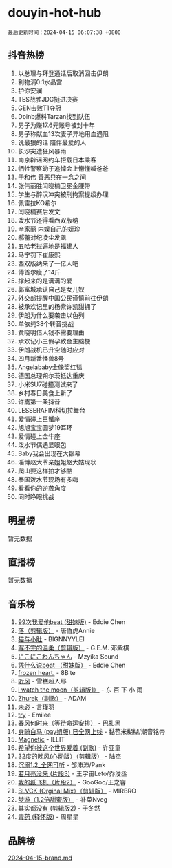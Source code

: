 # douyin-hot-hub

`最后更新时间：2024-04-15 06:07:38 +0800`

## 抖音热榜

1. 以总理与拜登通话后取消回击伊朗
1. 利物浦0:1水晶宫
1. 护你安澜
1. TES战胜JDG挺进决赛
1. GEN击败T1夺冠
1. Doinb爆料Tarzan找到队伍
1. 男子为赚17.6元账号被封十年
1. 男子称献血13次妻子异地用血遇阻
1. 说最狠的话 陪伴最爱的人
1. 长沙突遭狂风暴雨
1. 南京辟谣网约车拒载日本乘客
1. 牺牲警察幼子追悼会上懵懂喊爸爸
1. 于和伟 善恶只在一念之间
1. 张伟丽胜闫晓楠卫冕金腰带
1. 学生与醉汉冲突被刑拘案提级办理
1. 佩雷拉KO希尔
1. 闫晓楠赛后发文
1. 泼水节还得看西双版纳
1. 辛家丽 内娱自己的妍珍
1. 郝蕾对纪凌尘发飙
1. 五哈老挝遍地是福建人
1. 马宁罚下崔康熙
1. 西双版纳来了一亿人吧
1. 傅首尔瘦了14斤
1. 撑起来的是满满的爱
1. 郭富城承认自己是女儿奴
1. 外交部提醒中国公民谨慎前往伊朗
1. 被承欢记里的杨紫许凯甜拥了
1. 伊朗为什么要袭击以色列
1. 单依纯38个转音挑战
1. 黄晓明借人钱不需要理由
1. 承欢记小三假孕致金主脑梗
1. 伊朗战机已升空随时应对
1. 四月新番怪兽8号
1. Angelababy金像奖红毯
1. 德国总理朔尔茨抵达重庆
1. 小米SU7碰撞测试来了
1. 乡村春日美食上新了
1. 许嵩第一条抖音
1. LESSERAFIM科切拉舞台
1. 爱情碰上巨蟹座
1. 旭旭宝宝圆梦19耳环
1. 爱情碰上金牛座
1. 泼水节偶遇显眼包
1. Baby我会出现在大银幕
1. 淄博赵大爷亲姐姐赵大姑现状
1. 爬山要这样拍才够酷
1. 泰国泼水节现场有多嗨
1. 看看你的逆袭角度
1. 同时睁眼挑战

## 明星榜

暂无数据

## 直播榜

暂无数据

## 音乐榜

1. [99次我爱他beat (甜妹版)](https://sf27-cdn-tos.douyinstatic.com/obj/tos-cn-ve-2774/ocBPCLaDWFQr2tJdQmEDjGfSYIjegYYPBQZykZ) - Eddie Chen
1. [落（剪辑版）](https://sf6-cdn-tos.douyinstatic.com/obj/tos-cn-ve-2774/o0h6HvN1BBbli9LtU3i5fQIleBQMF5Cg4TZmmC) - 唐伯虎Annie
1. [猫与小肚](https://sf6-cdn-tos.douyinstatic.com/obj/tos-cn-ve-2774/osZeoClMECgK8DYl6VebABgbchEtPYQjZEnRtd) - BIGNNYYLEI
1. [写不完的温柔（剪辑版）](https://sf3-cdn-tos.douyinstatic.com/obj/tos-cn-ve-2774/oYBzzZQJ233GfwkemJJffAIWgeIYrjZfWhHTcG) - G.E.M. 邓紫棋
1. [にこにこわんちゃん](https://sf27-cdn-tos.douyinstatic.com/obj/tos-cn-ve-2774/ooyIapOMDeFipMOAMzingeei01o1UXJZQDlbCr) - Mzyika Sound
1. [凭什么说beat （甜妹版）](https://sf27-cdn-tos.douyinstatic.com/obj/tos-cn-ve-2774/o4jT7FfmgeMO96zHaEAeIMFE8U1qkL6UDqDuCy) - Eddie Chen
1. [frozen heart.](https://sf6-cdn-tos.douyinstatic.com/obj/tos-cn-ve-2774/oIIWJfyjIACZA9zQMtnJ6hQQhFC4vhCupoRBsO) - 8Bite
1. [听风](https://sf27-cdn-tos.douyinstatic.com/obj/tos-cn-ve-2774/oAPa3yDDDIZygYzQdBemCAIngcCeEARgbQDtJC) - 雪糕超人耶
1. [i watch the moon（剪辑版1）](https://sf6-cdn-tos.douyinstatic.com/obj/tos-cn-ve-2774/o0I9mSChzHZANMJIEBfkCQzzg6N5WAcVtqft9P) - 东 百 下 小 雨
1. [Zhurek（副歌）](https://sf5-hl-cdn-tos.douyinstatic.com/obj/tos-cn-ve-2774/ooQm8FBZQDlf0btEYgVpCcSCQfrdJGBEKZYBGS) - ADAM
1. [未必](https://sf3-cdn-tos.douyinstatic.com/obj/tos-cn-ve-2774/ogntQMFnKQDZUgTCYuJgfLEtleYZZFxBQqhhFB) - 言瑾羽
1. [try](https://sf5-hl-cdn-tos.douyinstatic.com/obj/tos-cn-ve-2774/oMCYLreazYIFEgVb1vQdrJnJTbe8DDfiCA6gKw) - Emilee
1. [春风何时来（等待命运安排）](https://sf5-hl-cdn-tos.douyinstatic.com/obj/tos-cn-ve-2774/oICBNbD3gelMfB4WgiD1KI2jQtXZE2FgHLwtsl) - 巴扎黑
1. [身骑白马 (pay姐版) 已全网上线](https://sf3-cdn-tos.douyinstatic.com/obj/tos-cn-ve-2774/oQLO5ZgLsFkaDhdIIveF2zUCgfweY0gWaH4AQG) - 黏苞米糊糊/潮音铭帝
1. [Magnetic](https://sf5-hl-cdn-tos.douyinstatic.com/obj/tos-cn-ve-2774/oAQCYdBNZfLACGDmVFAsfAtpy32tqErgQ3XgBN) - ILLIT
1. [希望你被这个世界爱着 (副歌)](https://sf6-cdn-tos.douyinstatic.com/obj/tos-cn-ve-2774/oUHCmWQfZlE3QQBKBeD8rCFLpJzPgCpImhsxMt) - 许亚童
1. [32度的晚风(心动版）（剪辑版）](https://sf5-hl-cdn-tos.douyinstatic.com/obj/tos-cn-ve-2774/owNyabsyWdzUulxhoJfK8IBXgp0UMQAHpvGh2B) - 陆杰
1. [沉溺1.2_全网可听](https://sf3-cdn-tos.douyinstatic.com/obj/tos-cn-ve-2774/ok2QoiBqsWAX9McZmWiI9gAB0EzwD4Xj6yfmtH) - 邹沛沛/Pank
1. [若月亮没来 (片段3)](https://sf5-hl-cdn-tos.douyinstatic.com/obj/tos-cn-ve-2774/okfyEUsGW1B1ovJi5JiN9IjvAT2lMwA054GoEB) - 王宇宙Leto/乔浚丞
1. [我的纸飞机（片段2）](https://sf5-hl-cdn-tos.douyinstatic.com/obj/tos-cn-ve-2774/oM2ZrKcg2CD5AeRB2gkeXOFB1IxAGJdZPazYHf) - GooGoo/王之睿
1. [BLVCK (Orginal Mix）（剪辑版）](https://sf6-cdn-tos.douyinstatic.com/obj/tos-cn-ve-2774/osnDnwSfQThtCz8BikQnbAAZHwC8YcmgvnnlYf) - MIRBRO
1. [梦游（1.2倍甜蜜版）](https://sf6-cdn-tos.douyinstatic.com/obj/tos-cn-ve-2774/o4gyAUm8hwufoEABmwVIiQtHsFuGzAEEWtNMzo) - 补菜Nveg
1. [其实都没有 (剪辑版2)](https://sf6-cdn-tos.douyinstatic.com/obj/tos-cn-ve-2774/oEBNQenHZtBhxYjGgUDQk0BCHTigQafgFlbQ7k) - 于冬然
1. [毒药 (释怀版)](https://sf27-cdn-tos.douyinstatic.com/obj/tos-cn-ve-2774/oYILMEAzspdZBIzy4frJNB8ZHPHWAhiwowd4Ad) - 周星星

## 品牌榜

[2024-04-15-brand.md](2024-04-15-brand.md)

